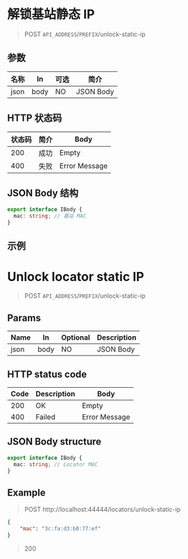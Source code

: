 <!-- lang zh-CN begin -->
# 解锁基站静态 IP

> POST `API_ADDRESS`/`PREFIX`/unlock-static-ip

## 参数

| 名称 | In | 可选 | 简介 |
|---|---|---|---|
| json | body | NO | JSON Body |

## HTTP 状态码

| 状态码 | 简介 | Body |
|---|---|---|
| 200 | 成功 | Empty |
| 400 | 失败 | Error Message |

## JSON Body 结构
```ts
export interface IBody {
  mac: string; // 基站 MAC
}
```

## 示例
<!-- lang zh-CN end -->

<!-- lang en-US begin -->
# Unlock locator static IP

> POST `API_ADDRESS`/`PREFIX`/unlock-static-ip

## Params

| Name | In | Optional | Description |
|---|---|---|---|
| json | body | NO | JSON Body |

## HTTP status code

| Code | Description | Body |
|---|---|---|
| 200 | OK | Empty |
| 400 | Failed | Error Message |

## JSON Body structure
```ts
export interface IBody {
  mac: string; // Locator MAC
}
```

## Example
<!-- lang en-US end -->

> POST http://localhost:44444/locators/unlock-static-ip
```json
{
	"mac": "3c:fa:d3:b0:77:ef"
}
```

> 200
```json
```
